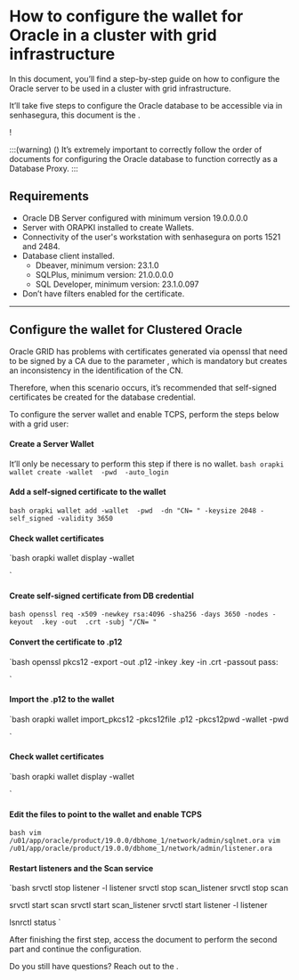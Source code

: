 # How to configure the wallet for Oracle in a cluster with grid infrastructure 

In this document, you’ll find a step-by-step guide on how to configure the Oracle server to be used in a cluster with grid infrastructure.

It’ll take five steps to configure the Oracle database to be accessible via  in senhasegura, this document is the .

!

:::(warning) ()
It’s extremely important to correctly follow the order of documents for configuring the Oracle database to function correctly as a Database Proxy.
:::

## Requirements

* Oracle DB Server configured with minimum version 19.0.0.0.0
* Server with ORAPKI installed to create Wallets.
* Connectivity of the user's workstation with senhasegura on ports 1521 and 2484.
* Database client installed.
    * Dbeaver, minimum version: 23.1.0
    * SQLPlus, minimum version: 21.0.0.0.0
    * SQL Developer, minimum version: 23.1.0.097
* Don’t have filters enabled for the certificate.

---
## Configure the wallet for Clustered Oracle
Oracle GRID has problems with certificates generated via openssl that need to be signed by a CA due to the parameter , which is mandatory but creates an inconsistency in the identification of the CN.

Therefore, when this scenario occurs, it’s recommended that self-signed certificates be created for the database credential.

To configure the server wallet and enable TCPS, perform the steps below with a grid user:

#### Create a Server Wallet 
It’ll only be necessary to perform this step if there is no wallet.
`bash
orapki wallet create -wallet 
 -pwd 
 -auto_login
`

#### Add a self-signed certificate to the wallet
`bash
orapki wallet add -wallet 
 -pwd 
 -dn "CN=
" -keysize 2048 -self_signed -validity 3650
`

#### Check wallet certificates
`bash
orapki wallet display -wallet 

`

#### Create self-signed certificate from DB credential
`bash
openssl req -x509 -newkey rsa:4096 -sha256 -days 3650 -nodes -keyout 
.key -out 
.crt -subj "/CN=
"
`

#### Convert the certificate to .p12
`bash
openssl pkcs12 -export -out 
.p12 -inkey 
.key -in 
.crt -passout pass:

`

#### Import the .p12 to the wallet
`bash
orapki wallet import_pkcs12 -pkcs12file 
.p12 -pkcs12pwd 
 -wallet 
 -pwd 

`

#### Check wallet certificates
`bash
orapki wallet display -wallet 

`

#### Edit the files to point to the wallet and enable TCPS
`bash
vim /u01/app/oracle/product/19.0.0/dbhome_1/network/admin/sqlnet.ora
vim /u01/app/oracle/product/19.0.0/dbhome_1/network/admin/listener.ora
`

#### Restart listeners and the Scan service
`bash
srvctl stop listener -l listener
srvctl stop scan_listener
srvctl stop scan

srvctl start scan
srvctl start scan_listener
srvctl start listener -l listener

lsnrctl status
`


After finishing the first step, access the  document to perform the second part and continue the configuration.

Do you still have questions? Reach out to the .